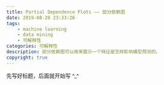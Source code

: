 ```yaml
---
title: Partial Dependence Plots —— 部分依赖图
date: 2019-08-28 23:33:26
tags:
    - machine learning
    - data mining
    - 可解释性
categories: 可解释性
description: 部分依赖图可以用来展示一个特征是怎样影响模型预测的。
copyright: true
---
```


先写好标题，后面就开始写 ^_^
